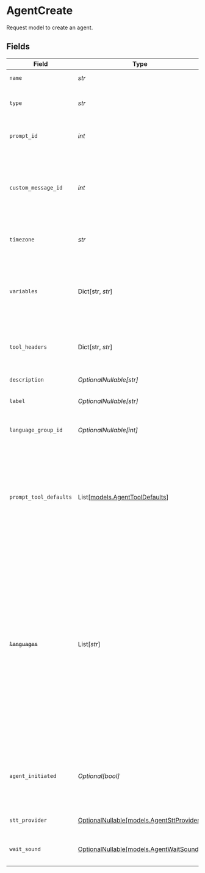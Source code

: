 # AgentCreate

Request model to create an agent.


## Fields

| Field                                                                                                                                                                                                                                                                              | Type                                                                                                                                                                                                                                                                               | Required                                                                                                                                                                                                                                                                           | Description                                                                                                                                                                                                                                                                        | Example                                                                                                                                                                                                                                                                            |
| ---------------------------------------------------------------------------------------------------------------------------------------------------------------------------------------------------------------------------------------------------------------------------------- | ---------------------------------------------------------------------------------------------------------------------------------------------------------------------------------------------------------------------------------------------------------------------------------- | ---------------------------------------------------------------------------------------------------------------------------------------------------------------------------------------------------------------------------------------------------------------------------------- | ---------------------------------------------------------------------------------------------------------------------------------------------------------------------------------------------------------------------------------------------------------------------------------- | ---------------------------------------------------------------------------------------------------------------------------------------------------------------------------------------------------------------------------------------------------------------------------------- |
| `name`                                                                                                                                                                                                                                                                             | *str*                                                                                                                                                                                                                                                                              | :heavy_check_mark:                                                                                                                                                                                                                                                                 | The agent name                                                                                                                                                                                                                                                                     | Weather agent                                                                                                                                                                                                                                                                      |
| `type`                                                                                                                                                                                                                                                                             | *str*                                                                                                                                                                                                                                                                              | :heavy_check_mark:                                                                                                                                                                                                                                                                 | The agent type. Must be "ca_v1" currently.                                                                                                                                                                                                                                         | ca_v1                                                                                                                                                                                                                                                                              |
| `prompt_id`                                                                                                                                                                                                                                                                        | *int*                                                                                                                                                                                                                                                                              | :heavy_check_mark:                                                                                                                                                                                                                                                                 | ID of the prompt associated with the agent                                                                                                                                                                                                                                         | 1                                                                                                                                                                                                                                                                                  |
| `custom_message_id`                                                                                                                                                                                                                                                                | *int*                                                                                                                                                                                                                                                                              | :heavy_check_mark:                                                                                                                                                                                                                                                                 | Internal ID of the custom message that should be delivered at the beginning of a conversation with the agent                                                                                                                                                                       | 1                                                                                                                                                                                                                                                                                  |
| `timezone`                                                                                                                                                                                                                                                                         | *str*                                                                                                                                                                                                                                                                              | :heavy_check_mark:                                                                                                                                                                                                                                                                 | The time zone in which the agent operates                                                                                                                                                                                                                                          | America/New_York                                                                                                                                                                                                                                                                   |
| `variables`                                                                                                                                                                                                                                                                        | Dict[str, *str*]                                                                                                                                                                                                                                                                   | :heavy_check_mark:                                                                                                                                                                                                                                                                 | Custom context variables for the conversation session. Keys should be prefixed with "vars.".                                                                                                                                                                                       | {<br/>"vars.location_name": "Main Street Pizza"<br/>}                                                                                                                                                                                                                              |
| `tool_headers`                                                                                                                                                                                                                                                                     | Dict[str, *str*]                                                                                                                                                                                                                                                                   | :heavy_check_mark:                                                                                                                                                                                                                                                                 | Optional headers to include in tool calls for agent.                                                                                                                                                                                                                               | {<br/>"Authorization": "Basic sometoken"<br/>}                                                                                                                                                                                                                                     |
| `description`                                                                                                                                                                                                                                                                      | *OptionalNullable[str]*                                                                                                                                                                                                                                                            | :heavy_minus_sign:                                                                                                                                                                                                                                                                 | The agent description                                                                                                                                                                                                                                                              | Agent for answering questions about weather.                                                                                                                                                                                                                                       |
| `label`                                                                                                                                                                                                                                                                            | *OptionalNullable[str]*                                                                                                                                                                                                                                                            | :heavy_minus_sign:                                                                                                                                                                                                                                                                 | The agent label                                                                                                                                                                                                                                                                    | Information                                                                                                                                                                                                                                                                        |
| `language_group_id`                                                                                                                                                                                                                                                                | *OptionalNullable[int]*                                                                                                                                                                                                                                                            | :heavy_minus_sign:                                                                                                                                                                                                                                                                 | Internal ID of the language group associated with the agent                                                                                                                                                                                                                        | 1                                                                                                                                                                                                                                                                                  |
| `prompt_tool_defaults`                                                                                                                                                                                                                                                             | List[[models.AgentToolDefaults](../models/agenttooldefaults.md)]                                                                                                                                                                                                                   | :heavy_minus_sign:                                                                                                                                                                                                                                                                 | Agent-level static parameter values for the agent's tools, overriding any tool-level defaults                                                                                                                                                                                      | {<br/>"default_values": [<br/>{<br/>"default_value": "fahrenheit",<br/>"field_name": "temperature_unit"<br/>}<br/>],<br/>"tool_name": "get_weather"<br/>}                                                                                                                          |
| ~~`languages`~~                                                                                                                                                                                                                                                                    | List[*str*]                                                                                                                                                                                                                                                                        | :heavy_minus_sign:                                                                                                                                                                                                                                                                 | : warning: ** DEPRECATED **: This will be removed in a future release, please migrate away from it as soon as possible.<br/><br/>BCP 47 codes of languages the agent supports. (DEPRECATED - pass an empty list here and use language group ID to link agent to a language group instead.) | [<br/>"en-US",<br/>"es-US"<br/>]                                                                                                                                                                                                                                                   |
| `agent_initiated`                                                                                                                                                                                                                                                                  | *Optional[bool]*                                                                                                                                                                                                                                                                   | :heavy_minus_sign:                                                                                                                                                                                                                                                                 | Whether the agent initiates conversation with a user after the custom message is delivered                                                                                                                                                                                         | false                                                                                                                                                                                                                                                                              |
| `stt_provider`                                                                                                                                                                                                                                                                     | [OptionalNullable[models.AgentSttProvider]](../models/agentsttprovider.md)                                                                                                                                                                                                         | :heavy_minus_sign:                                                                                                                                                                                                                                                                 | Speech-to-text provider for the agent.                                                                                                                                                                                                                                             | Google STT V1                                                                                                                                                                                                                                                                      |
| `wait_sound`                                                                                                                                                                                                                                                                       | [OptionalNullable[models.AgentWaitSound]](../models/agentwaitsound.md)                                                                                                                                                                                                             | :heavy_minus_sign:                                                                                                                                                                                                                                                                 | Sound to play while waiting for a response from the LLM.                                                                                                                                                                                                                           | No Sound                                                                                                                                                                                                                                                                           |